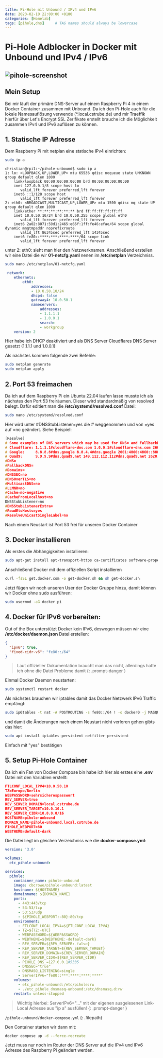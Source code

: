 ```yaml
---
title: Pi-Hole mit Unbound / IPv4 und IPv6
date: 2023-02-10 22:00:00 +0100
categories: [Homelab]
tags: [pihole,dns]     # TAG names should always be lowercase
---
```

# Pi-Hole Adblocker in Docker mit Unbound und IPv4 / IPv6

![pihole-screenshot](https://images.cstrube.de/web/blog/2023-02-10-pihole-unbound/pihole-screenshot1.png)
---
## Mein Setup
Bei mir läuft der primäre DNS-Server auf einem Raspberry Pi 4 in einem Docker Container zusammen mit Unbound. Da ich den Pi-Hole auch für die lokale Namesauflösung verwende (*.local.cstrube.de) und mir Traeffik hierfür über Let's Encrypt SSL Zerifikate erstellt brauche ich die Möglichkeit zusammen IPv4 und IPv6 auflösen zu können. 

## 1. Statische IP Adresse 
Dem Raspberry Pi mit netplan eine statische IPv4 einrichten:

```bash
sudo ip a
```

```
christian@rpi1:~/pihole-unbound$ sudo ip a
1: lo: <LOOPBACK,UP,LOWER_UP> mtu 65536 qdisc noqueue state UNKNOWN group default qlen 1000
    link/loopback 00:00:00:00:00:00 brd 00:00:00:00:00:00
    inet 127.0.0.1/8 scope host lo
       valid_lft forever preferred_lft forever
    inet6 ::1/128 scope host 
       valid_lft forever preferred_lft forever
2: eth0: <BROADCAST,MULTICAST,UP,LOWER_UP> mtu 1500 qdisc mq state UP group default qlen 1000
    link/ether **:**:**:**:**:** brd ff:ff:ff:ff:ff:ff
    inet 10.0.50.10/24 brd 10.0.50.255 scope global eth0
       valid_lft forever preferred_lft forever
    inet6 2a02:8071:50d1:2465:e65f:1ff:fe46:efae/64 scope global dynamic mngtmpaddr noprefixroute 
       valid_lft 86345sec preferred_lft 14345sec
    inet6 fe80::****:***:****:****/64 scope link 
       valid_lft forever preferred_lft forever
```

unter 2: eth0: sieht man hier den Netzwerknamen. Anschließend erstellen wir eine Datei die wir **01-netcfg.yaml** nenen im **/etc/netplan** Verzeichniss.

```bash
sudo nano /etc/netplan/01-netcfg.yaml
```

```yaml
 network:
    ethernets:
        eth0:
            addresses:
            - 10.0.50.10/24
            dhcp4: false
            gateway4: 10.0.50.1
            nameservers:
                addresses:
                - 1.1.1.1
                - 1.0.0.1
                search:
                - workgroup
    version: 2
```
Hier habe ich DHCP deaktiviert und als DNS Server Cloudflares DNS Server gesetzt (1.1.1.1 und 1.0.0.1)

Als nächstes kommen folgende zwei Befehle:
```bash
sudo netplan generate
sudo netplan apply
```

## 2. Port 53 freimachen
Da ich auf dem Raspberry Pi ein Ubuntu 22.04 laufen lasse musste ich als nächstes den Port 53 freiräumen. Dieser wird standardmäßig von resolved belegt.
Dafür editiert man die **/etc/systemd/resolved.conf** Datei:
```bash
sudo nano /etc/systemd/resolved.conf
```
Hier wird unter #DNSStubListener=yes die # weggenommen und von =yes auf =no geändert. Siehe Beispiel:
```c
[Resolve]
# Some examples of DNS servers which may be used for DNS= and FallbackDNS=:
# Cloudflare: 1.1.1.1#cloudflare-dns.com 1.0.0.1#cloudflare-dns.com 2606:4700:4700::1111#cloudflare-dns.com 260>
# Google:     8.8.8.8#dns.google 8.8.4.4#dns.google 2001:4860:4860::8888#dns.google 2001:4860:4860::8844#dns.go>
# Quad9:      9.9.9.9#dns.quad9.net 149.112.112.112#dns.quad9.net 2620:fe::fe#dns.quad9.net 2620:fe::9#dns.quad>
#DNS=
#FallbackDNS=
#Domains=
#DNSSEC=no
#DNSOverTLS=no
#MulticastDNS=no
#LLMNR=no
#Cache=no-negative
#CacheFromLocalhost=no
DNSStubListener=no
#DNSStubListenerExtra=
#ReadEtcHosts=yes
#ResolveUnicastSingleLabel=no
```
Nach einem Neustart ist Port 53 frei für unseren Docker Container

## 3. Docker installieren

Als erstes die Abhängigkeiten installieren:
```bash
sudo apt-get install apt-transport-https ca-certificates software-properties-common -y
```
Anschließend Docker mit dem offiziellen Script installieren
```bash
curl -fsSL get.docker.com -o get-docker.sh && sh get-docker.sh
```
Jetzt fügen wir noch unseren User der Docker Gruppe hinzu, damit können wir Docker ohne sudo ausführen:
```bash
sudo usermod -aG docker pi
```
## 4. Docker für IPv6 vorbereiten:
Out of the Box unterstützt Docker kein IPv6, deswegen müssen wir eine **/etc/docker/daemon.json** Datei erstellen:
```json
{
  "ipv6": true,
  "fixed-cidr-v6": "fe80::/64"
}
```
>Laut offizieller Dokumentation braucht man das nicht, allerdings hatte ich ohne die Datei Probleme damit
{: .prompt-danger }

Einmal Docker Daemon neustarten:
```bash
sudo systemctl restart docker
```
Als nächstes brauchen wir iptables damit das Docker Netzwerk IPv6 Traffic empfängt:
```bash
sudo ip6tables -t nat -A POSTROUTING -s fe80::/64 ! -o docker0 -j MASQUERADE
```
und damit die Änderungen nach einem Neustart nicht verloren gehen gibts das hier:
```bash
sudo apt install iptables-persistent netfilter-persistent
```
Einfach mit "yes" bestätigen

## 5. Setup Pi-Hole Container
Da ich ein Fan von Docker Compose bin habe ich hier als erstes eine **.env** Datei mit den Variablen erstellt:
```json
FTLCONF_LOCAL_IPV4=10.0.50.10
TZ=Europe/Berlin
WEBPASSWORD=sehrsicherespasswort
REV_SERVER=true
REV_SERVER_DOMAIN=local.cstrube.de
REV_SERVER_TARGET=10.0.10.1
REV_SERVER_CIDR=10.0.0.0/16
HOSTNAME=pihole-unbound
DOMAIN_NAME=pihole-unbound.local.cstrube.de
PIHOLE_WEBPORT=80
WEBTHEME=default-dark
```
Die Datei liegt im gleichen Verzeichniss wie die **docker-compose.yml**:
```yaml
version: '3.0'

volumes:
  etc_pihole-unbound:

services:
  pihole:
    container_name: pihole-unbound
    image: cbcrowe/pihole-unbound:latest
    hostname: ${HOSTNAME}
    domainname: ${DOMAIN_NAME}
    ports:
      - 443:443/tcp
      - 53:53/tcp
      - 53:53/udp
      - ${PIHOLE_WEBPORT:-80}:80/tcp 
    environment:
      - FTLCONF_LOCAL_IPV4=${FTLCONF_LOCAL_IPV4}
      - TZ=${TZ:-UTC}
      - WEBPASSWORD=${WEBPASSWORD}
      - WEBTHEME=${WEBTHEME:-default-dark}
      - REV_SERVER=${REV_SERVER:-false}
      - REV_SERVER_TARGET=${REV_SERVER_TARGET}
      - REV_SERVER_DOMAIN=${REV_SERVER_DOMAIN}
      - REV_SERVER_CIDR=${REV_SERVER_CIDR}
      - PIHOLE_DNS_=127.0.0.1#5335
      - DNSSEC="true"
      - DNSMASQ_LISTENING=single
      - ServerIPv6="fe80::***:****:****:****"
    volumes:
      - etc_pihole-unbound:/etc/pihole:rw
      - ./etc_pihole_dnsmasq-unbound:/etc/dnsmasq.d:rw
    restart: unless-stopped
```
>Wichtig hierbei: ServerIPv6="..." mit der eigenen ausgelesenen Link-Local Adresse aus "ip a" ausfüllen!
{: .prompt-danger }

`/pihole-unbound/docker-compose.yml`
{: .filepath}

Den Container starten wir dann mit:
```bash
docker compose up -d --force-recreate
```
Jetzt muss nur noch im Router der DNS Server auf die IPv4 und IPv6 Adresse des Raspberry Pi geändert werden.